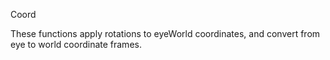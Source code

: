 Coord

These functions apply rotations to eyeWorld coordinates, and convert from eye to world coordinate frames.
